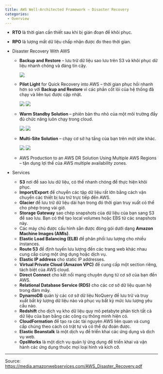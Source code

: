 ```yaml
---
title: AWS Well-Architected Framework – Disaster Recovery
categories:
 - Overview
---
```


* **RTO** là thời gian cần thiết sau khi bị gián đoạn để khôi phục.
* **RPO** là lượng mất dữ liệu chấp nhận được đo theo thời gian.
* Disaster Recovery With AWS

   -  **Backup and Restore** – lưu trữ dữ liệu sao lưu trên S3 và khôi phục dữ liệu nhanh chóng và đáng tin cậy.

      ![](/images/Disaster-Recovery-1.jpg)

   - **Pilot Light** for Quick Recovery into AWS – thời gian phục hồi nhanh hơn so với **Backup and Restore** vì các phần cốt lõi của hệ thống đã chạy và liên tục được cập nhật.

      ![](/images/Disaster-Recovery-2.jpg)
      ![](/images/Disaster-Recovery-3.jpg)

   - **Warm Standby Solution** – phiên bản thu nhỏ của một môi trường đầy đủ chức năng luôn chạy trong cloud.

      ![](/images/Disaster-Recovery-4.jpg)
      ![](/images/Disaster-Recovery-5.jpg)

   - **Multi-Site Solution** – chạy cơ sở hạ tầng của bạn trên một site khác.

      ![](/images/Disaster-Recovery-6.jpg)
      ![](/images/Disaster-Recovery-7.jpg)

   - AWS Production to an AWS DR Solution Using Multiple AWS Regions – tận dụng lợi thế của AWS multiple availability zones.

* Services

   - **S3** nơi để sao lưu dữ liệu, có thể nhanh chóng để thực hiện khôi phục.
   - **Import/Export** để chuyển các tập dữ liệu rất lớn bằng cách vận chuyển các thiết bị lưu trữ trực tiếp đến AWS.
   - **Glacier** để lưu trữ dữ liệu dài hạn trong đó thời gian truy xuất có thể cho phép trong vài giờ.
   - **Storage Gateway** sao chép snapshots của dữ liệu của bạn sang S3 để sao lưu. Bạn có thể tạo local volumes hoặc EBS từ các snapshots này.
   - Các máy chủ được cấu hình sẵn được đóng gói dưới dạng **Amazon Machine Images (AMIs)**.
   - **Elastic Load Balancing (ELB)** để phân phối lưu lượng cho nhiều instances.
   - **Route 53** để định tuyến lưu lượng đến các trang web khác nhau cung cấp cùng một ứng dụng hoặc dịch vụ.
   - **Elastic IP address** cho static IP addresses.
   - **Virtual Private Cloud (Amazon VPC)** để cung cấp một section riêng, tách biệt của  AWS cloud.
   - **Direct Connect** cho kết nối mạng chuyên dụng từ cơ sở của bạn đến AWS.
   - **Relational Database Service (RDS)** cho các cơ sở dữ liệu quan hệ trong đám mây.
   - **DynamoDB** quản lý các cơ sở dữ liệu NoQuery để lưu trữ và truy xuất bất kỳ lượng dữ liệu nào và phục vụ bất kỳ mức lưu lượng yêu cầu nào.
   - **Redshift** cho dịch vụ kho dữ liệu quy mô petabyte phân tích tất cả dữ liệu của bạn bằng các công cụ  thông minh hiện có.
   - **CloudFormation** để tạo ra các tài nguyên AWS liên quan và cung cấp chúng theo cách có trật tự và có thể dự đoán được.
   - **Elastic Beanstalk** là một dịch vụ để triển khai  các ứng dụng và dịch vụ web.
   - **OpsWorks** là một dịch vụ quản lý ứng dụng để triển khai và vận hành các ứng dụng thuộc mọi loại hình và kích cỡ.



-----
Source:
https://media.amazonwebservices.com/AWS_Disaster_Recovery.pdf


